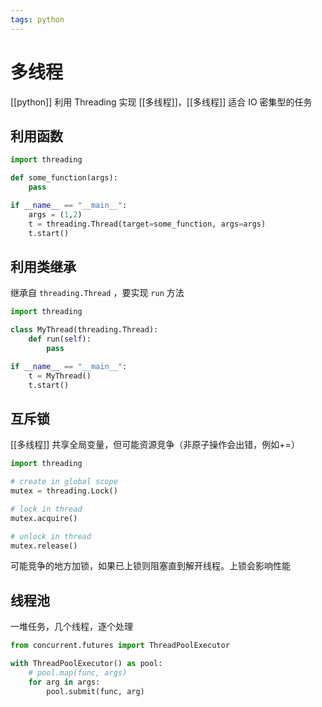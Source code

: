 ```yaml
---
tags: python
---
```

# 多线程

[[python]] 利用 Threading 实现 [[多线程]]，[[多线程]] 适合 IO 密集型的任务

## 利用函数

```python
import threading

def some_function(args):
    pass

if __name__ == "__main__":
    args = (1,2)
    t = threading.Thread(target=some_function, args=args)
    t.start()
```

## 利用类继承

继承自 `threading.Thread` ，要实现 `run` 方法

```python
import threading

class MyThread(threading.Thread):
    def run(self):
        pass

if __name__ == "__main__":
    t = MyThread()
    t.start()
```

## 互斥锁

[[多线程]] 共享全局变量，但可能资源竞争（非原子操作会出错，例如+=）

```python
import threading

# create in global scope
mutex = threading.Lock()

# lock in thread
mutex.acquire()

# unlock in thread
mutex.release()
```

可能竞争的地方加锁，如果已上锁则阻塞直到解开线程。上锁会影响性能

## 线程池

一堆任务，几个线程，逐个处理

```python
from concurrent.futures import ThreadPoolExecutor

with ThreadPoolExecutor() as pool:
    # pool.map(func, args)
    for arg in args:
        pool.submit(func, arg)
```
